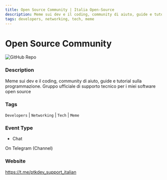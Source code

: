 ```yaml
---
title: Open Source Community | Italia Open-Source
description: Meme sui dev e il coding, community di aiuto, guide e tutorial sulla programmazione. Gruppo ufficiale di supporto tecnico per i miei software open source
tags: developers, networking, tech, meme
---
```

        

# Open Source Community

![GitHub Repo](https://img.shields.io/static/v1?label=category&message=communities&color=green)

### Description

Meme sui dev e il coding, community di aiuto, guide e tutorial sulla programmazione. Gruppo ufficiale di supporto tecnico per i miei software open source

### Tags

`Developers` | `Networking` | `Tech` | `Meme`

### Event Type

- Chat

On Telegram (Channel)

### Website

https://t.me/ptkdev_support_italian